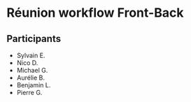 # Réunion workflow Front-Back

## Participants
* Sylvain E.
* Nico D.
* Michael G.
* Aurélie B.
* Benjamin L.
* Pierre G.

##

